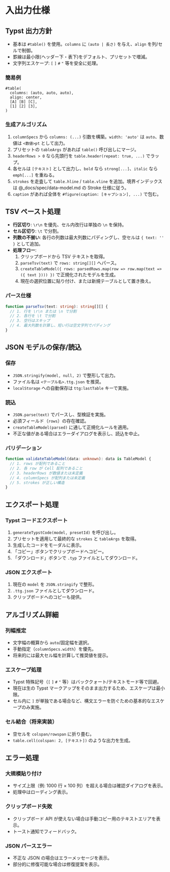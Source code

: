 # 入出力仕様

## Typst 出力方針

- 基本は `#table()` を使用。`columns` に `(auto | 長さ)` を与え、`align` を列/セルで制御。
- 罫線は最小限(ヘッダー下・表下)をデフォルト、プリセットで増減。
- 文字列エスケープ: `[` `]` `#` `"` 等を安全に処理。

### 簡易例

```typst
#table(
  columns: (auto, auto, auto),
  align: center,
  [A] [B] [C],
  [1] [2] [3],
)
```

### 生成アルゴリズム

1. `columnSpecs` から `columns: (...)` 引数を構築。`width: 'auto'` は `auto`、数値は `<数値>pt` として出力。
2. プリセットの `tableArgs` があれば `table()` 呼び出しにマージ。
3. `headerRows > 0` なら先頭行を `table.header(repeat: true, ...)` でラップ。
4. 各セルは `[テキスト]` として出力し、`bold` なら `strong[...]`、`italic` なら `emph[...]` を重ねる。
5. `strokes` を走査して `table.hline` / `table.vline` を追加。境界インデックスは @_docs/spec/data-model.md の Stroke 仕様に従う。
6. `caption` があれば全体を `#figure(caption: [キャプション], ...)` で包む。

## TSV ペースト処理

- **行区切り**: `\r\n` を優先、セル内改行は単独の `\n` を保持。
- **セル区切り**: `\t` で分割。
- **列数の不揃い**: 各行の列数は最大列数にパディングし、空セルは `{ text: '' }` として追加。
- **処理フロー**:
  1. クリップボードから TSV テキストを取得。
  2. `parseTsv(text)` で `rows: string[][]` へパース。
  3. `createTableModel({ rows: parsedRows.map(row => row.map(text => ({ text }))) })` で正規化されたモデルを生成。
  4. 現在の選択位置に貼り付け、または新規テーブルとして置き換え。

### パース仕様

```ts
function parseTsv(text: string): string[][] {
  // 1. 行を \r\n または \n で分割
  // 2. 各行を \t で分割
  // 3. 空行はスキップ
  // 4. 最大列数を計算し、短い行は空文字列でパディング
}
```

## JSON モデルの保存/読込

### 保存

- `JSON.stringify(model, null, 2)` で整形して出力。
- ファイル名は `<テーブル名>.ttg.json` を推奨。
- `localStorage` への自動保存は `ttg:lastTable` キーで実施。

### 読込

- `JSON.parse(text)` でパースし、型検証を実施。
- 必須フィールド（`rows`）の存在確認。
- `createTableModel(parsed)` に通して正規化ルールを適用。
- 不正な値がある場合はエラーダイアログを表示し、読込を中止。

### バリデーション

```ts
function validateTableModel(data: unknown): data is TableModel {
  // 1. rows が配列であること
  // 2. 各 row が Cell 配列であること
  // 3. headerRows が数値または未定義
  // 4. columnSpecs が配列または未定義
  // 5. strokes が正しい構造
}
```

## エクスポート処理

### Typst コードエクスポート

1. `generateTypstCode(model, presetId)` を呼び出し。
2. プリセットを適用して最終的な `strokes` と `tableArgs` を取得。
3. 生成したコードをモーダルに表示。
4. 「コピー」ボタンでクリップボードへコピー。
5. 「ダウンロード」ボタンで `.typ` ファイルとしてダウンロード。

### JSON エクスポート

1. 現在の `model` を `JSON.stringify` で整形。
2. `.ttg.json` ファイルとしてダウンロード。
3. クリップボードへのコピーも提供。

## アルゴリズム詳細

### 列幅推定

- 文字幅の概算から `auto`/固定幅を選択。
- 手動指定（`columnSpecs.width`）を優先。
- 将来的には最大セル幅を計算して推奨値を提示。

### エスケープ処理

- Typst 特殊記号（`[` `]` `#` `"` 等）はバッククォート/テキストモード等で回避。
- 現在は生の Typst マークアップをそのまま出力するため、エスケープは最小限。
- セル内に `]` が単独である場合など、構文エラーを防ぐための基本的なエスケープのみ実施。

### セル結合（将来実装）

- 空セルを `colspan/rowspan` に折り畳む。
- `table.cell(colspan: 2, [テキスト])` のような出力を生成。

## エラー処理

### 大規模貼り付け

- サイズ上限（例: 1000 行 × 100 列）を超える場合は確認ダイアログを表示。
- 処理中はローディング表示。

### クリップボード失敗

- クリップボード API が使えない場合は手動コピー用のテキストエリアを表示。
- トースト通知でフィードバック。

### JSON パースエラー

- 不正な JSON の場合はエラーメッセージを表示。
- 部分的に修復可能な場合は修復提案を表示。
